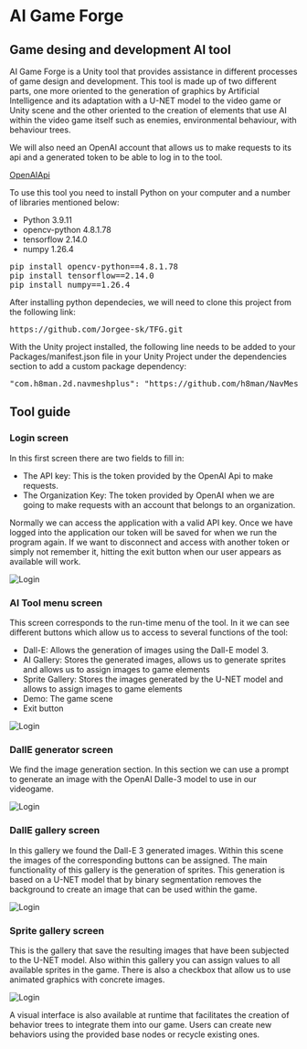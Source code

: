 # AI Game Forge

## Game desing and development AI tool

<p>
AI Game Forge is a Unity tool that provides assistance in different processes of game design and development.
This tool is made up of two different parts, one more oriented to the generation of graphics by Artificial 
Intelligence and its adaptation with a U-NET model to the video game or Unity scene and the other oriented 
to the creation of elements that use AI within the video game itself such as enemies, environmental behaviour, with behaviour trees.	
</p>

<p>
We will also need an OpenAI account that allows us to make requests to its api and a generated token to be able to log in to the tool.
</p>

[OpenAIApi](https://platform.openai.com/)

<p>
To use this tool you need to install Python on your computer and a number of libraries mentioned below:
</p>

<ul>
<li>Python  3.9.11</li>
<li>opencv-python  4.8.1.78</li>
<li>tensorflow  2.14.0</li>
<li>numpy  1.26.4</li>
</ul>

<pre>
pip install opencv-python==4.8.1.78
pip install tensorflow==2.14.0
pip install numpy==1.26.4
</pre>

<p>
After installing python dependecies, we will need to clone this project from the following link:
</p>

<pre>
https://github.com/Jorgee-sk/TFG.git
</pre>

<p>
With the Unity project installed, the following line needs to be added to your Packages/manifest.json file in your Unity Project under the dependencies section to add a custom package 
dependency:
</p>

<pre>
"com.h8man.2d.navmeshplus": "https://github.com/h8man/NavMeshPlus.git#master"
</pre>

## Tool guide

### Login screen

<p>
In this first screen there are two fields to fill in:
<ul>
<li>The API key: This is the token provided by the OpenAI Api to make requests.</li>
<li>The Organization Key: The token provided by OpenAI when we are going to make requests with an account that belongs to an organization.</li>
</ul>
Normally we can access the application with a valid API key. 
Once we have logged into the application our token will be saved for when we run the program again. If we want to disconnect and access with another token or simply not remember it, hitting the exit button when our user appears as available will work.
</p>

![Login](Resources/PantallaLogin.JPG)

### AI Tool menu screen

<p>
This screen corresponds to the run-time menu of the tool. In it we can see different buttons which allow us to access to several functions of the tool:

<ul>
<li>Dall-E: Allows the generation of images using the Dall-E model 3.</li>
<li>AI Gallery: Stores the generated images, allows us to generate sprites and allows us to assign images to game elements</li>
<li>Sprite Gallery: Stores the images generated by the U-NET model and allows to assign images to game elements</li>
<li>Demo: The game scene</li>
<li>Exit button</li>
</ul>
</p>

![Login](Resources/MenuTool.JPG)

### DallE generator screen

<p>
We find the image generation section. In this section we can use a prompt to generate an image with the OpenAI Dalle-3 model to use in our videogame.
</p>

![Login](Resources/GenerateDallEImage.JPG)

### DallE gallery screen

<p>
In this gallery we found the Dall-E 3 generated images. Within this scene the images of the corresponding buttons can be assigned. The main functionality of this gallery is the generation of sprites. This generation is based on a U-NET model that by binary segmentation removes the background to create an image that can be used within the game.
</p>

![Login](Resources/GalleryImagesGenerated.JPG)

### Sprite gallery screen

<p>
This is the gallery that save the resulting images that have been subjected to the U-NET model. Also within this gallery you can assign values to all available sprites in the game. There is also a checkbox that allow us to use animated graphics with concrete images.
</p>

![Login](Resources/PNGGallery.JPG)

<p>
A visual interface is also available at runtime that facilitates the creation of behavior trees to integrate them into our game. Users can create new behaviors using the provided base nodes or recycle existing ones.
</p>
